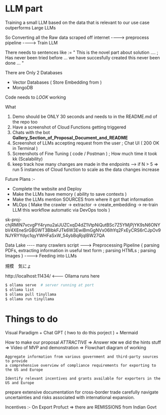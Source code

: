 # LLM part

Training a small LLM based on the data that is relevant to our use case outperforms Large LLMs 

So Converting all the Raw data scraped off internet ----> preprocess pipeline ----> Train LLM


There needs to sentences like := " This is the novel part about solution .... ;
Has never been tried before ... we have succesfully created this never been done ... "

There are Only 2 Databases
- Vector Databases ( Store Embedding from  )
- MongoDB


Code needs to *LOOK* working


What 





1. Demo should be ONLY 30 seconds and needs to in the README.md of the repo too
2. Have a screenshot of Cloud Functions getting triggered
3. Chats with the bot
**Gallery_Section_of_Proposal_Document_and_README**
4. Screenshot of LLMs accepting request from the user ; Chat UI ( 200 OK in Terminal )
5. Screenshots of Fine Tuning ( code / Postman ) ; How much time it took kk
(Scalability)
8. keep track how many changes are made in the endpoints --> if N > 5 => run 5 instances of Cloud function to scale as the data changes increase 


Future Plans :-
- Complete the website and Deploy
- Make the LLMs have memory ( ability to save contexts )
- Make the LLMs mention SOURCES from where it got that information
- MLOps ( Make the crawler -> extractor -> create_embedding -> re-train LLM this workflow automatic via DevOps tools )

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


Data Lake ---- many crawlers script ---> Preprocessing Pipeline { parsing PDFs, extracting information in useful text form ; parsing HTMLs ; parsing Images  }
----> Feeding into LLMs

規模　気にょ


http://localhost:11434/  <--- Ollama runs here

```sh
$ ollama serve  # server running at port 
$ ollama list
$ ollama pull tinyllama
$ ollama run tinyllama
```


# Things to do
Visual Paradigm + Chat GPT ( hwo to do this porject ) + Mermaid 


How to make our proposal *ATTRACTIVE*
=> Answer `HOW` we did the hints stuff
=> Video of MVP and demonstration 
=> Flowchart diagram of working

    Aggregate information from various government and third-party sources to provide
    a comprehensive overview of compliance requirements for exporting to the US and Europe

    Identify relevant incentives and grants available for exporters in the US and Europe

prepare extensive documentation for cross-border trade
carefully navigate uncertainties and risks associated with international expansion.

Incentives :-
On Export Profuct => there are REMISSIONS from Indian Govt


